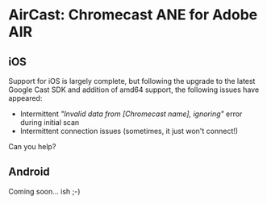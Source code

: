 AirCast: Chromecast ANE for Adobe AIR
=====================================

iOS
---

Support for iOS is largely complete, but following the upgrade to the latest Google Cast SDK and addition of amd64 support, the following issues have appeared:

* Intermittent _"Invalid data from [Chromecast name], ignoring"_ error during initial scan
* Intermittent connection issues (sometimes, it just won't connect!) 

Can you help?

Android
-------

Coming soon... ish ;-)
